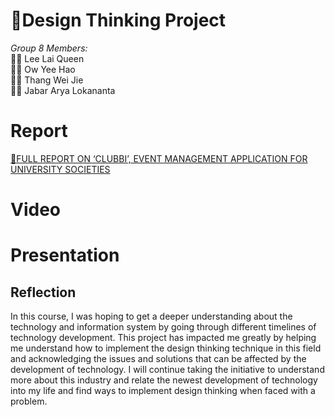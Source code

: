 # :triangular_flag_on_post:Design Thinking Project

*Group 8 Members:*  
:woman_student: Lee Lai Queen <br>
:man_student:  Ow Yee Hao <br>
:man_student: Thang Wei Jie <br>
:man_student: Jabar Arya Lokananta <br>

# Report 
[:memo:FULL REPORT ON ‘CLUBBI’, EVENT MANAGEMENT APPLICATION FOR  UNIVERSITY SOCIETIES](design_thinking_report.pdf)

# Video 

# Presentation

## Reflection
In this course, I was hoping to get a deeper understanding about the technology and information system by going through different timelines of technology development. This project has impacted me greatly by helping me understand how to implement the design thinking technique in this field and acknowledging the issues and solutions that can be affected by the development of technology. I will continue taking the initiative to understand more about this industry and relate the newest development of technology into my life and find ways to implement design thinking when faced with a problem.
